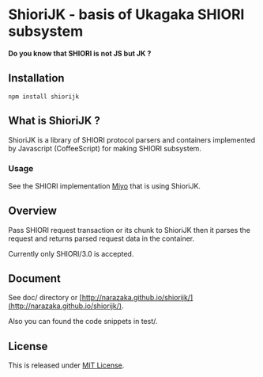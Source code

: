 ShioriJK - basis of Ukagaka SHIORI subsystem
=============================================

**Do you know that SHIORI is not JS but JK ?**

Installation
--------------------------

    npm install shiorijk

What is ShioriJK ?
--------------------------

ShioriJK is a library of SHIORI protocol parsers and containers implemented by Javascript (CoffeeScript) for making SHIORI subsystem.

### Usage

See the SHIORI implementation [Miyo](https://github.com/Narazaka/miyoshiori.git) that is using ShioriJK.

Overview
--------------------------

Pass SHIORI request transaction or its chunk to ShioriJK then it parses the request and returns parsed request data in the container.

Currently only SHIORI/3.0 is accepted.

Document
--------------------------

See doc/ directory or [http://narazaka.github.io/shiorijk/](http://narazaka.github.io/shiorijk/).

Also you can found the code snippets in test/.

License
--------------------------

This is released under [MIT License](http://narazaka.net/license/MIT?2014).
